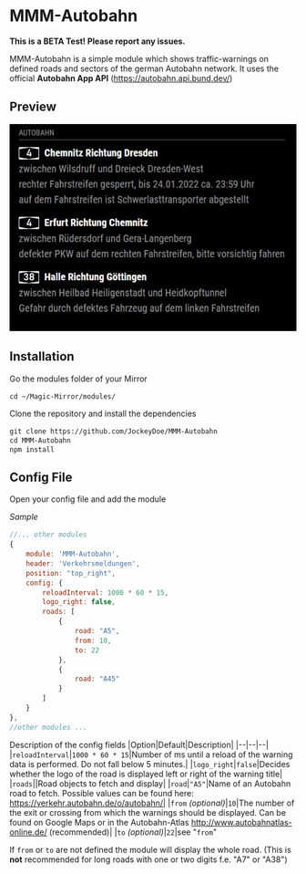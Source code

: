 # MMM-Autobahn
**This is a BETA Test! Please report any issues.**

MMM-Autobahn is a simple module which shows traffic-warnings on defined roads and sectors of the german Autobahn network. It uses the official **Autobahn App API** (https://autobahn.api.bund.dev/)

## Preview

![Example](screenshot.jpg)

## Installation
Go the modules folder of your Mirror
```shell
cd ~/Magic-Mirror/modules/
```
Clone the repository and install the dependencies
```shell
git clone https://github.com/JockeyDoe/MMM-Autobahn
cd MMM-Autobahn
npm install
```
## Config File
Open your config file and add the module

*Sample*
```javascript
//... other modules
{
	module: 'MMM-Autobahn',
	header: 'Verkehrsmeldungen',
	position: "top_right",
	config: {
		reloadInterval: 1000 * 60 * 15, 
		logo_right: false,
		roads: [
			{
				road: "A5",
				from: 10,
				to: 22
			},
			{
				road: "A45"
			}
		]
	}
},
//other modules ...
```
Description of the config fields
|Option|Default|Description|
|--|--|--|
|```reloadInterval```|```1000 * 60 * 15```|Number of ms until a reload of the warning data is performed. Do not fall below 5 minutes.|
|```logo_right```|```false```|Decides whether the logo of the road is displayed left or right of the warning title|
|```roads```||Road objects to fetch and display|
|```road```|```"A5"```|Name of an Autobahn road to fetch. Possible values can be found here: https://verkehr.autobahn.de/o/autobahn/|
|```from``` *(optional)*|```10```|The number of the exit or crossing from which the warnings should be displayed. Can be found on Google Maps or in the Autobahn-Atlas http://www.autobahnatlas-online.de/ (recommended)|
|```to``` *(optional)*|```22```|see "```from```"

If ```from``` or ```to``` are not defined the module will display the whole road. (This is **not** recommended for long roads with one or two digits f.e. "A7" or "A38")

